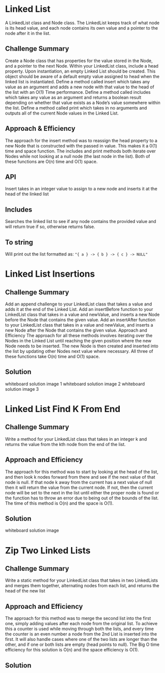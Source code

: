 
# Linked List
A LinkedList class and Node class. The LinkedList keeps track of what node is its head value, and each node contains its own value and a pointer to the node after it in the list.

## Challenge Summary
Create a Node class that has properties for the value stored in the Node, and a pointer to the next Node.
Within your LinkedList class, include a head property. Upon instantiation, an empty Linked List should be created.
This object should be aware of a default empty value assigned to head when the linked list is instantiated.
Define a method called insert which takes any value as an argument and adds a new node with that value to the head of the list with an O(1) Time performance.
Define a method called includes which takes any value as an argument and returns a boolean result depending on whether that value exists as a Node’s value somewhere within the list.
Define a method called print which takes in no arguments and outputs all of the current Node values in the Linked List.
## Approach & Efficiency
The approach for the insert method was to reassign the head property to a new Node that is constructed with the passed in value. This makes it a 0(1) time and space function. The includes and print methods both iterate over Nodes while not looking at a null node (the last node in the list). Both of these functions are O(n) time and O(1) space.

## API
Insert
takes in an integer value to assign to a new node and inserts it at the head of the linked list

## Includes
Searches the linked list to see if any node contains the provided value and will return true if so, otherwise returns false.

## To string
Will print out the list formatted as:   `"{ a } -> { b } -> { c } -> NULL"`
#
# Linked List Insertions
## Challenge Summary
Add an append challenge to your LinkedList class that takes a value and adds it at the end of the Linked List.
Add an insertBefore function to your LinkedList class that takes in a value and newValue, and inserts a new Node before the Node that contains the given value.
Add an insertAfter function to your LinkedList class that takes in a value and newValue, and inserts a new Node after the Node that contains the given value.
Approach and Efficiency
The approach for all these methods involves iterating over the Nodes in the Linked List until reaching the given position where the new Node needs to be inserted. The new Node is then created and inserted into the list by updating other Nodes next value where necessary. All three of these functions take O(n) time and O(1) space.

## Solution
whiteboard solution image 1 whiteboard solution image 2 whiteboard solution image 3
#
# Linked List Find K From End
## Challenge Summary
Write a method for your LinkedList class that takes in an integer k and returns the value from the kth node from the end of the list.

## Approach and Efficiency
The approach for this method was to start by looking at the head of the list, and then look k nodes forward from there and see if the next value of that node is null. If that node k away from the current has a next value of null then it will return the value from the current node. If not, then the current node will be set to the next in the list until either the proper node is found or the function has to throw an error due to being out of the bounds of the list. The time of this method is O(n) and the space is O(1).

## Solution
whiteboard solution image
#
# Zip Two Linked Lists
## Challenge Summary
Write a static method for your LinkedList class that takes in two LinkedLists and merges them together, alternating nodes from each list, and returns the head of the new list

## Approach and Efficiency
The approach for this method was to merge the second list into the first one, simply adding values after each node from the original list. To achieve this a counter is used while moving through both the lists, and every time the counter is an even number a node from the 2nd List is inserted into the first. It will also handle cases where one of the two lists are longer than the other, and if one or both lists are empty (head points to null). The Big O time efficiency for this solution is O(n) and the space efficiency is O(1).

## Solution